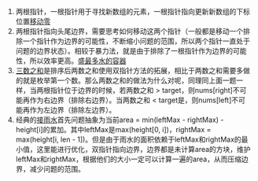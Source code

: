 1. 两根指针，一根指针用于寻找新数组的元素，一根指针指向更新新数组的下标位置[移动零](https://leetcode.cn/problems/move-zeroes/?envType=study-plan-v2&envId=top-100-liked)
2. 两根指针指向头尾边界，需要思考如何移动这两个指针（一般都是移动一个排除一个指针作为边界的可能性，不断缩小问题的范围，所以两个指针一直处于问题的边界状态）。相较于暴力法，就是由于排除了一根指针作为边界的可能性，所以效率更高。[盛最多水的容器](https://leetcode.cn/problems/container-with-most-water/description/?envType=study-plan-v2&envId=top-100-liked)
3. [三数之和](https://leetcode.cn/problems/3sum/?envType=study-plan-v2&envId=top-100-liked)是排序后两数之和使用双指针方法的拓展，相比于两数之和需要多做的就是枚举第一个数。那么两数之和的做法为什么对呢，同理同上面一题一样，当两根指针位于边界的时候，若两数之和 > target，则nums[right]不可能再作为右边界（排除右边界）。当两数之和 < target是，则nums[left]不可能再作为左边界（排除左边界）。
4. 经典的[接雨水](https://leetcode.cn/problems/trapping-rain-water/?envType=study-plan-v2&envId=top-100-liked)首先问题抽象为当前area = min(leftMax - rightMax) - height[i]的累加。其中leftMax是max(height[0, i])，rightMax = max(height[i, len - 1])。但是由于雨水的面积依赖于leftMax和rightMax的最小值，这里能进行优化，双指针指向边界，边界都是未计算area的方块，维护leftMax和rightMax，根据他们的大小一定可以计算一遍的area，从而压缩边界，减少问题的范围。
